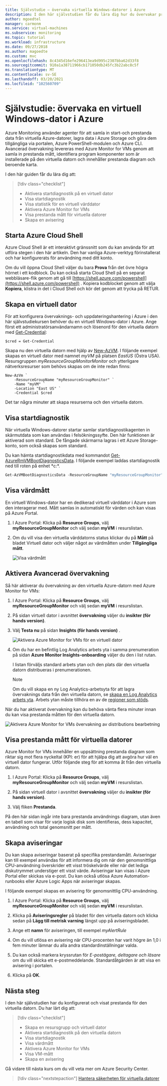 ```yaml
---
title: Självstudie – övervaka virtuella Windows-datorer i Azure
description: I den här självstudien får du lära dig hur du övervakar prestanda och identifierade program komponenter som körs på dina virtuella Windows-datorer.
author: mgoedtel
manager: carmonm
ms.service: virtual-machines
ms.subservice: monitoring
ms.topic: tutorial
ms.workload: infrastructure
ms.date: 09/27/2018
ms.author: magoedte
ms.custom: mvc
ms.openlocfilehash: 8c4345d16efe296413ea9d995c2307bba62d33f8
ms.sourcegitcommit: 910a1a38711966cb171050db245fc3b22abc8c5f
ms.translationtype: MT
ms.contentlocale: sv-SE
ms.lasthandoff: 03/20/2021
ms.locfileid: "102560709"
---
```

# <a name="tutorial-monitor-a-windows-virtual-machine-in-azure"></a>Självstudie: övervaka en virtuell Windows-dator i Azure

Azure Monitoring använder agenter för att samla in start-och prestanda data från virtuella Azure-datorer, lagra data i Azure Storage och göra dem tillgängliga via portalen, Azure PowerShell-modulen och Azure CLI. Avancerad övervakning levereras med Azure Monitor for VMs genom att samla in prestanda mått, identifiera program komponenter som är installerade på den virtuella datorn och innehåller prestanda diagram och beroende karta.

I den här guiden får du lära dig att:

> [!div class="checklist"]
> * Aktivera startdiagnostik på en virtuell dator
> * Visa startdiagnostik
> * Visa statistik för en virtuell värddator
> * Aktivera Azure Monitor for VMs
> * Visa prestanda mått för virtuella datorer
> * Skapa en avisering

## <a name="launch-azure-cloud-shell"></a>Starta Azure Cloud Shell

Azure Cloud Shell är ett interaktivt gränssnitt som du kan använda för att utföra stegen i den här artikeln. Den har vanliga Azure-verktyg förinstallerat och har konfigurerats för användning med ditt konto. 

Om du vill öppna Cloud Shell väljer du bara **Prova** från det övre högra hörnet i ett kodblock. Du kan också starta Cloud Shell på en separat webbläsare-flik genom att gå till [https://shell.azure.com/powershell](https://shell.azure.com/powershell) . Kopiera kodblocket genom att välja **Kopiera**, klistra in det i Cloud Shell och kör det genom att trycka på RETUR.

## <a name="create-virtual-machine"></a>Skapa en virtuell dator

För att konfigurera övervaknings- och uppdateringshantering i Azure i den här självstudiekursen behöver du en virtuell Windows-dator i Azure. Ange först ett administratörsanvändarnamn och lösenord för den virtuella datorn med [Get-Credential](/powershell/module/microsoft.powershell.security/get-credential):

```azurepowershell-interactive
$cred = Get-Credential
```

Skapa nu den virtuella datorn med hjälp av [New-AzVM](/powershell/module/az.compute/new-azvm). I följande exempel skapas en virtuell dator med namnet *myVM* på platsen *EastUS* (Östra USA). Resursgruppen *myResourceGroupMonitorMonitor* och ytterligare nätverksresurser som behövs skapas om de inte redan finns:

```azurepowershell-interactive
New-AzVm `
    -ResourceGroupName "myResourceGroupMonitor" `
    -Name "myVM" `
    -Location "East US" `
    -Credential $cred
```

Det tar några minuter att skapa resurserna och den virtuella datorn.

## <a name="view-boot-diagnostics"></a>Visa startdiagnostik

När virtuella Windows-datorer startar samlar startdiagnostikagenten in skärmutdata som kan användas i felsökningssyfte. Den här funktionen är aktiverad som standard. De fångade skärmarna lagras i ett Azure Storage-konto, som också skapas som standard.

Du kan hämta startdiagnostikdata med kommandot [Get-AzureRmVMBootDiagnosticsData](/powershell/module/az.compute/get-azvmbootdiagnosticsdata). I följande exempel laddas startdiagnostik ned till roten på enhet *c:\*.

```powershell
Get-AzVMBootDiagnosticsData -ResourceGroupName "myResourceGroupMonitor" -Name "myVM" -Windows -LocalPath "c:\"
```

## <a name="view-host-metrics"></a>Visa värdmått

En virtuell Windows-dator har en dedikerad virtuell värddator i Azure som den interagerar med. Mått samlas in automatiskt för värden och kan visas på Azure Portal.

1. I Azure Portal: Klicka på **Resource Groups**, välj **myResourceGroupMonitor** och välj sedan **myVM** i resurslistan.
2. Om du vill visa den virtuella värddatorns status klickar du på **Mått** på bladet Virtuell dator och väljer något av värdmåtten under **Tillgängliga mått**.

    ![Visa värdmått](./media/tutorial-monitoring/tutorial-monitor-host-metrics.png)

## <a name="enable-advanced-monitoring"></a>Aktivera Avancerad övervakning

Så här aktiverar du övervakning av den virtuella Azure-datorn med Azure Monitor for VMs:

1. I Azure Portal: Klicka på **Resource Groups**, välj **myResourceGroupMonitor** och välj sedan **myVM** i resurslistan.

2. På sidan virtuell dator i avsnittet **övervakning** väljer du **insikter (för hands version)**.

3. Välj **Testa nu** på sidan **Insights (för hands version)** .

    ![Aktivera Azure Monitor for VMs för en virtuell dator](../../azure-monitor/vm/media/vminsights-enable-portal/enable-vminsights-vm-portal.png)

4. Om du har en befintlig Log Analytics arbets yta i samma prenumeration på sidan **Azure Monitor Insights-onboarding** väljer du den i list rutan.  

    I listan förväljs standard arbets ytan och den plats där den virtuella datorn distribueras i prenumerationen. 

    >[!NOTE]
    >Om du vill skapa en ny Log Analytics-arbetsyta för att lagra övervaknings data från den virtuella datorn, se [skapa en Log Analytics arbets yta](../../azure-monitor/logs/quick-create-workspace.md). Arbets ytan måste tillhöra en av de [regioner som stöds](../../azure-monitor/vm/vminsights-configure-workspace.md#supported-regions).

När du har aktiverat övervakning kan du behöva vänta flera minuter innan du kan visa prestanda måtten för den virtuella datorn.

![Aktivera Azure Monitor for VMs övervakning av distributions bearbetning](../../azure-monitor/vm/media/vminsights-enable-portal/onboard-vminsights-vm-portal-status.png)

## <a name="view-vm-performance-metrics"></a>Visa prestanda mått för virtuella datorer

Azure Monitor for VMs innehåller en uppsättning prestanda diagram som riktar sig mot flera nyckeltal (KPI: er) för att hjälpa dig att avgöra hur väl en virtuell dator fungerar. Utför följande steg för att komma åt från den virtuella datorn.

1. I Azure Portal: Klicka på **Resource Groups**, välj **myResourceGroupMonitor** och välj sedan **myVM** i resurslistan.

2. På sidan virtuell dator i avsnittet **övervakning** väljer du **insikter (för hands version)**.

3. Välj fliken **Prestanda**.

På den här sidan ingår inte bara prestanda användnings diagram, utan även en tabell som visar för varje logisk disk som identifieras, dess kapacitet, användning och total genomsnitt per mått.

## <a name="create-alerts"></a>Skapa aviseringar

Du kan skapa aviseringar baserat på specifika prestandamått. Aviseringar kan till exempel användas för att informera dig om när den genomsnittliga CPU-användning överskrider ett visst tröskelvärde eller när det lediga diskutrymmet understiger ett visst värde. Aviseringar kan visas i Azure Portal eller skickas via e-post. Du kan också utlösa Azure Automation-runbooks eller Azure Logic Apps när aviseringar skapas.

I följande exempel skapas en avisering för genomsnittlig CPU-användning.

1. I Azure Portal: Klicka på **Resource Groups**, välj **myResourceGroupMonitor** och välj sedan **myVM** i resurslistan.

2. Klicka på **Aviseringsregler** på bladet för den virtuella datorn och klicka sedan på **Lägg till metrisk varning** längst upp på aviseringsbladet.

3. Ange ett **namn** för aviseringen, till exempel *myAlertRule*

4. Om du vill utlösa en avisering när CPU-procenten har varit högre än 1,0 i fem minuter lämnar du alla andra standardinställningar valda.

5. Du kan också markera kryssrutan för *E-postägare, deltagare och läsare* om du vill skicka ett e-postmeddelande. Standardåtgärden är att visa en avisering i portalen.

6. Klicka på **OK**.

## <a name="next-steps"></a>Nästa steg

I den här självstudien har du konfigurerat och visat prestanda för den virtuella datorn. Du har lärt dig att:

> [!div class="checklist"]
> * Skapa en resursgrupp och virtuell dator
> * Aktivera startdiagnostik på den virtuella datorn
> * Visa startdiagnostik
> * Visa värdmått
> * Aktivera Azure Monitor for VMs
> * Visa VM-mått
> * Skapa en avisering

Gå vidare till nästa kurs om du vill veta mer om Azure Security Center.

> [!div class="nextstepaction"]
> [Hantera säkerheten för virtuella datorer](../../security/fundamentals/overview.md)
